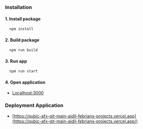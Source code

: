 ### Installation

####  1. Install package
```bash
  npm install
```

####  2. Build package
```bash
  npm run build
```

####  3. Run app
```bash
  npm run start
```

####  4. Open application
- [Localhost:3000](http://localhost:3000)

###  Deployment Application
- [https://qubic-afx-git-main-aidil-febrians-projects.vercel.app](https://qubic-afx-git-main-aidil-febrians-projects.vercel.app/)